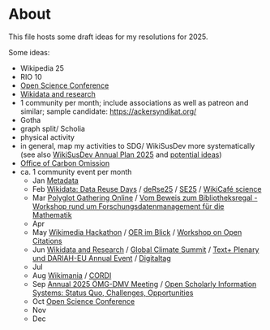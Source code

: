 # About 

This file hosts some draft ideas for my resolutions for 2025.


Some ideas:
- Wikipedia 25
- RIO 10
- [Open Science Conference](https://www.open-science-conference.eu/)
- [Wikidata and research](https://meta.wikimedia.org/wiki/Wikidata_and_research)
- 1 community per month; include associations as well as patreon and similar; sample candidate: https://ackersyndikat.org/
- Gotha
- graph split/ Scholia
- physical activity
- in general, map my activities to SDG/ WikiSusDev more systematically (see also [WikiSusDev Annual Plan 2025](https://meta.wikimedia.org/wiki/Wikimedians_for_Sustainable_Development/Annual_plan_2025) and [potential ideas](https://meta.wikimedia.org/wiki/Wikimedians_for_Sustainable_Development/Potential_activities))
- [Office of Carbon Omission](https://ainali.com/2024/launching-office-of-carbon-omission/)
- ca. 1 community event per month
  - Jan [Metadata](https://www.nfdi.de/workshop-metadata-2025/)
  - Feb [Wikidata: Data Reuse Days](https://www.wikidata.org/wiki/Event:Data_Reuse_Days_2025) / [deRse25](https://events.hifis.net/event/1741/) / [SE25](https://se2025.sdq.kastel.kit.edu/) / [WikiCafé science](https://fr.wikipedia.org/wiki/Projet:Wikifier_la_science/WikiCaf%C3%A9s)
  - Mar [Polyglot Gathering Online](https://www.polyglotgathering.com/2025/de/online/) / [Vom Beweis zum Bibliotheksregal - Workshop rund um Forschungsdatenmanagement für die Mathematik](https://www.mis.mpg.de/events/series/vom-beweis-zum-bibliotheksregal-workshop-rund-um-forschungsdatenmanagement-fuer-die-mathematik)
  - Apr 
  - May [Wikimedia Hackathon](https://www.mediawiki.org/wiki/Wikimedia_Hackathon_2025) / [OER im Blick](https://www.oer-strategie.de/konferenz/) / [Workshop on Open Citations](https://workshop-oc.github.io/)
  - Jun [Wikidata and Research](https://meta.wikimedia.org/wiki/Wikidata_and_research) / [Global Climate Summit](https://www.climate.ox.ac.uk/globalclimatesummit) / [Text+ Plenary und DARIAH-EU Annual Event](https://text-plus.org/en/aktuelles/aktuelle-infos/posts/2024-11-plenary-2025/) / [Digitaltag](https://digitaltag.eu/digitaltag)
  - Jul 
  - Aug [Wikimania](https://wikimania.wikimedia.org/wiki/2025:Wikimania) / [CORDI](https://www.nfdi.de/cordi-2025/)
  - Sep [Annual 2025 ÖMG-DMV Meeting](https://www.jku.at/en/faculty-of-engineering-natural-sciences/organization/subject-areas/mathematics/oemg-dmv-2025/) / [Open Scholarly Information Systems: Status Quo, Challenges, Opportunities](https://www.dagstuhl.de/en/seminars/seminar-calendar/seminar-details/25381)
  - Oct [Open Science Conference](https://www.open-science-conference.eu/)
  - Nov 
  - Dec 
